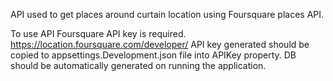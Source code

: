 API used to get places around curtain location using Foursquare places API.

To use API Foursquare API key is required.  https://location.foursquare.com/developer/
API key generated should be copied to appsettings.Development.json file into APIKey property.
DB should be automatically generated on running the application.
